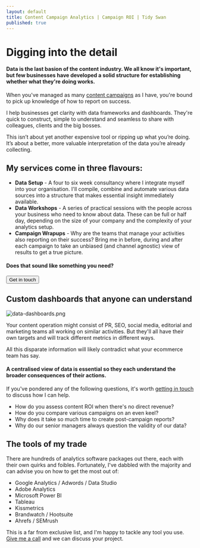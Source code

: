 ```yaml
---
layout: default
title: Content Campaign Analytics | Campaign ROI | Tidy Swan
published: true
---
```


# Digging into the detail

#### Data is the last basion of the content industry. We all know it's important, but few businesses have developed a solid structure for establishing whether what they're doing works.

When you've managed as many [content campaigns](/creative-content-marketing) as I have, you're bound to pick up knowledge of how to report on success.

I help businesses get clarity with data frameworks and dashboards. They're quick to construct, simple to understand and seamless to share with colleagues, clients and the big bosses.

This isn’t about yet another expensive tool or ripping up what you’re doing. It’s about a better, more valuable interpretation of the data you’re already collecting.

## My services come in three flavours:

- **Data Setup** - A four to six week consultancy where I integrate myself into your organisation. I'll compile, combine and automate various data sources into a structure that makes essential insight immediately available.
- **Data Workshops** - A series of practical sessions with the people across your business who need to know about data. These can be full or half day, depending on the size of your company and the complexity of your analytics setup.
- **Campaign Wrapups** - Why are the teams that manage your activities also reporting on their success? Bring me in before, during and after each campaign to take an unbiased (and channel agnostic) view of results to get a true picture.

#### Does that sound like something you need?

<a href="/contact"><button class="button">Get in touch</button></a>

## Custom dashboards that anyone can understand

![data-dashboards.png]({{site.baseurl}}/assets/img/data-dashboards.png)

Your content operation might consist of PR, SEO, social media, editorial and marketing teams all working on similar activities. But they'll all have their own targets and will track different metrics in different ways.

All this disparate information will likely contradict what your ecommerce team has say.

#### A centralised view of data is essential so they each understand the broader consequences of their actions. 

If you've pondered any of the following questions, it's worth [getting in touch](/contact) to discuss how I can help.

- How do you assess content ROI when there's no direct revenue?
- How do you compare various campaigns on an even keel?
- Why does it take so much time to create post-campaign reports?
- Why do our senior managers always question the validity of our data?

## The tools of my trade

There are hundreds of analytics software packages out there, each with their own quirks and foibles. Fortunately, I've dabbled with the majority and can advise you on how to get the most out of:

- Google Analytics / Adwords / Data Studio
- Adobe Analytics
- Microsoft Power BI
- Tableau
- Kissmetrics
- Brandwatch / Hootsuite
- Ahrefs / SEMrush

This is a far from exclusive list, and I'm happy to tackle any tool you use. [Give me a call](/contact) and we can discuss your project.

